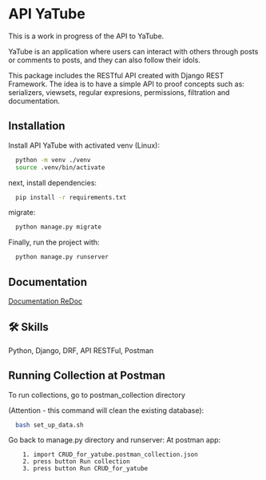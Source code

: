 # API YaTube

This is a work in progress of the API to YaTube.

YaTube is an application where users can interact with others through posts or comments to posts, and they can also follow their idols.

This package includes the RESTful API created with Django REST Framework. The idea is to have a simple API to proof concepts such as: serializers, viewsets, regular expresions, permissions, filtration and documentation.




## Installation

Install API YaTube with activated venv (Linux):

```bash
  python -m venv ./venv
  source .venv/bin/activate
```
next, install dependencies:
```bash
  pip install -r requirements.txt
```
migrate:
```bash
  python manage.py migrate
```
Finally, run the project with:
```bash
  python manage.py runserver
```

## Documentation

[Documentation ReDoc](https://http://127.0.0.1:8000/redoc/)


## 🛠 Skills
Python, Django, DRF, API RESTFul, Postman


## Running Collection at Postman

To run collections, go to postman_collection directory

(Attention - this command will clean the existing database):
```bash
  bash set_up_data.sh
```

Go back to manage.py directory and runserver:
At postman app:
```
    1. import CRUD_for_yatube.postman_collection.json 
    2. press button Run collection
    3. press button Run CRUD_for_yatube
```